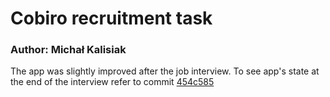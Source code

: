 # Cobiro recruitment task
### Author: Michał Kalisiak

The app was slightly improved after the job interview. To see app's state at the end of the interview refer to commit [454c585](https://github.com/MKalisiak/cobiro-recruitment-task/commit/454c585b09189ccd6b7ecb21ce4cc507b00917b5)

